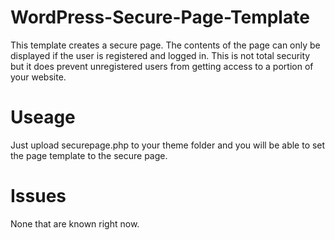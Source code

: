 WordPress-Secure-Page-Template
==============================

This template creates a secure page. The contents of the page can only be displayed if the user is registered and logged in. This is not total security but it does prevent unregistered users from getting access to a portion of your website.

Useage
======

Just upload securepage.php to your theme folder and you will be able to set the page template to the secure page.

Issues
======

None that are known right now.
